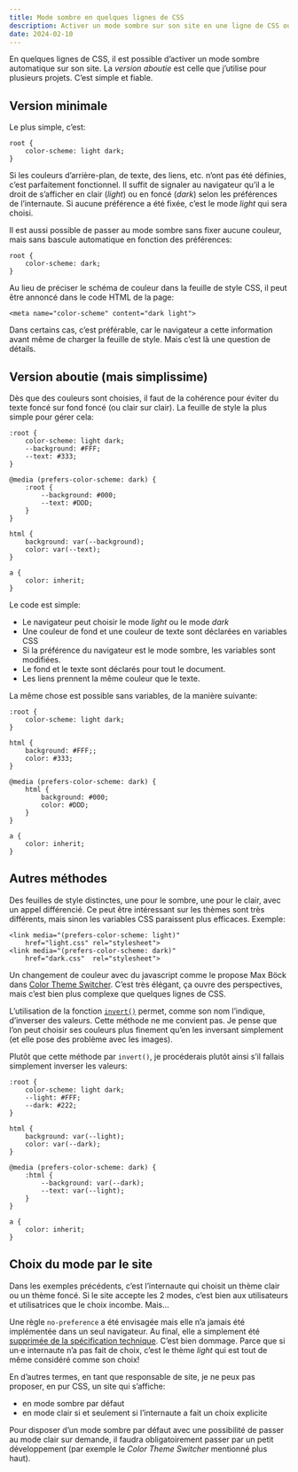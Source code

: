 ```yaml
---
title: Mode sombre en quelques lignes de CSS
description: Activer un mode sombre sur son site en une ligne de CSS ou en utilisant quelques variables et des medias queries. Simple et fiable.
date: 2024-02-10
---
```


En quelques lignes de CSS, il est possible d’activer un mode sombre automatique sur son site. La *version aboutie* est celle que j’utilise pour plusieurs projets. C’est simple et fiable.

## Version minimale

Le plus simple, c’est:

```
root {
    color-scheme: light dark;
}
```

Si les couleurs d’arrière-plan, de texte, des liens, etc. n’ont pas été définies, c’est parfaitement fonctionnel. Il suffit de signaler au navigateur qu’il a le droit de s’afficher en clair (*light*) ou en foncé (*dark*) selon les préférences de l’internaute. Si aucune préférence a été fixée, c’est le mode *light* qui sera choisi.

Il est aussi possible de passer au mode sombre sans fixer aucune couleur, mais sans bascule automatique en fonction des préférences:

```
root {
    color-scheme: dark;
}
```

Au lieu de préciser le schéma de couleur dans la feuille de style CSS, il peut être annoncé dans le code HTML de la page:

```
<meta name="color-scheme" content="dark light">
```

Dans certains cas, c’est préférable, car le navigateur a cette information avant même de charger la feuille de style. Mais c’est là une question de détails.

## Version aboutie (mais simplissime)

Dès que des couleurs sont choisies, il faut de la cohérence pour éviter du texte foncé sur fond foncé (ou clair sur clair). La feuille de style la plus simple pour gérer cela:

```
:root {
    color-scheme: light dark;
    --background: #FFF;
    --text: #333;
}

@media (prefers-color-scheme: dark) {
    :root {
        --background: #000;
        --text: #DDD;
    }
}

html {
    background: var(--background);
    color: var(--text);
}

a {
    color: inherit;
}
```

Le code est simple:

- Le navigateur peut choisir le mode *light* ou le mode *dark*
- Une couleur de fond et une couleur de texte sont déclarées en variables CSS
- Si la préférence du navigateur est le mode sombre, les variables sont modifiées.
- Le fond et le texte sont déclarés pour tout le document.
- Les liens prennent la même couleur que le texte.

La même chose est possible sans variables, de la manière suivante:

```
:root {
    color-scheme: light dark;
}

html {
    background: #FFF;;
    color: #333;
}

@media (prefers-color-scheme: dark) {
    html {
        background: #000;
        color: #DDD;
    }
}

a {
    color: inherit;
}
```

## Autres méthodes

Des feuilles de style distinctes, une pour le sombre, une pour le clair, avec un appel différencié. Ce peut être intéressant sur les thèmes sont très différents, mais sinon les variables CSS paraissent plus efficaces. Exemple:

```
<link media="(prefers-color-scheme: light)" 
    href="light.css" rel="stylesheet">
<link media="(prefers-color-scheme: dark)"  
    href="dark.css"  rel="stylesheet">
```

Un changement de couleur avec du javascript comme le propose Max Böck dans [Color Theme Switcher](https://mxb.dev/blog/color-theme-switcher/). C’est très élégant, ça ouvre des perspectives, mais c’est bien plus complexe que quelques lignes de CSS.

L’utilisation de la fonction [`invert()`](https://developer.mozilla.org/en-US/docs/Web/CSS/filter-function/invert) permet, comme son nom l’indique, d’inverser des valeurs. Cette méthode ne me convient pas. Je pense que l’on peut choisir ses couleurs plus finement qu’en les inversant simplement (et elle pose des problème avec les images).

Plutôt que cette méthode par `invert()`, je procéderais plutôt ainsi s’il fallais simplement inverser les valeurs:

```
:root {
    color-scheme: light dark;
    --light: #FFF;
    --dark: #222;
}

html {
    background: var(--light);
    color: var(--dark);
}

@media (prefers-color-scheme: dark) {
    :html {
        --background: var(--dark);
        --text: var(--light);
    }
}

a {
    color: inherit;
}
```

## Choix du mode par le site

Dans les exemples précédents, c’est l’internaute qui choisit un thème clair ou un thème foncé. Si le site accepte les 2 modes, c’est bien aux utilisateurs et utilisatrices que le choix incombe. Mais...

Une règle `no-preference` a été envisagée mais elle n’a jamais été implémentée dans un seul navigateur. Au final, elle a simplement été [supprimée de la spécification technique](https://github.com/w3c/csswg-drafts/issues/3857#issuecomment-634779976). C’est bien dommage. Parce que si un·e internaute n’a pas fait de choix, c’est le thème *light* qui est tout de même considéré comme son choix!

En d’autres termes, en tant que responsable de site, je ne peux pas proposer, en pur CSS, un site qui s’affiche:

- en mode sombre par défaut
- en mode clair si et seulement si l’internaute a fait un choix explicite

Pour disposer d’un mode sombre par défaut avec une possibilité de passer au mode clair sur demande, il faudra obligatoirement passer par un petit développement (par exemple le *Color Theme Switcher* mentionné plus haut). 
